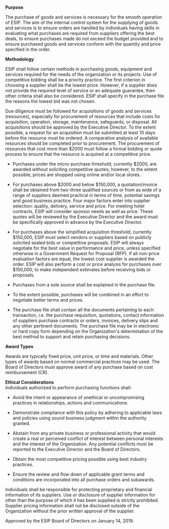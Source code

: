 **Purpose**

The purchase of goods and services is necessary for the smooth operation
of ESIP. The aim of the internal control system for the supplying of
goods and services is to ensure orders are handled by individuals having
skills in evaluating what purchases are required from suppliers offering
the best deals, to ensure purchases made do not exceed the budget
provided and to ensure purchased goods and services conform with the
quantity and price specified in the order.

**Methodology**

ESIP shall follow certain methods in purchasing goods, equipment and
services required for the needs of the organization or its projects. Use
of competitive bidding shall be a priority practice. The first criterion
in choosing a supplier shall be the lowest price. However, if a supplier
does not provide the required level of service or an adequate guarantee,
then other criteria shall also be considered. ESIP shall specify in the
purchase file the reasons the lowest bid was not chosen.

Due diligence must be followed for acquisitions of goods and services
(resources), especially for procurement of resources that include costs
for acquisition, operation, storage, maintenance, safeguards, or
disposal. All acquisitions should be approved by the Executive Director.
To the extent possible, a request for an acquisition must be submitted
at least 10 days before the resource must be ordered. A comparative
analysis of available resources should be completed prior to
procurement. The procurement of resources that cost more than \$2000
must follow a formal bidding or quote process to ensure that the
resource is acquired at a competitive price.

-   Purchases under the micro-purchase threshold, currently \$2000, are
    awarded without soliciting competitive quotes; however, to the
    extent possible, prices are shopped using online and/or local
    stores.

-   For purchases above \$2000 and below \$150,000, a quotation/invoice
    shall be obtained from two-three qualified sources or from as wide
    of a range of suppliers deemed practical in terms of time,
    potential savings and good business practice. Four major factors
    enter into supplier selection: quality, delivery, service and
    price. For meeting hotel contracts, ESIP will consider sponsor
    needs as well as price. These quotes will be reviewed by the
    Executive Director and the award must be specifically approved in
    advance by the Executive Director.

-   For purchases above the simplified acquisition threshold, currently
    \$150,000, ESIP must select vendors or suppliers based on publicly
    solicited sealed bids or competitive proposals. ESIP will always
    negotiate for the best value in performance and price, unless
    specified otherwise in a Government Request for Proposal (RFP). If
    all non-price evaluation factors are equal, the lowest cost
    supplier is awarded the order. ESIP will also perform a cost or
    price analysis for purchases over \$150,000, to make independent
    estimates before receiving bids or proposals.

-   Purchases from a sole source shall be explained in the purchase
    file.

-   To the extent possible, purchases will be combined in an effort to
    negotiate better terms and prices.

-   The purchase file shall contain all the documents pertaining to each
    transaction, i.e. the purchase requisition, quotations, contact
    information of suppliers purchase contracts or orders, invoices,
    delivery slips and any other pertinent documents. The purchase
    file may be in electronic or hard copy form depending on the
    Organization's determination of the best method to support and
    retain purchasing decisions.

**Award Types**

Awards are typically fixed price, unit price, or time and materials.
Other types of awards based on normal commercial practices may be used.
The Board of Directors must approve award of any purchase based on cost
reimbursement (CR).

**Ethical Considerations**\
Individuals authorized to perform purchasing functions shall:

-   Avoid the intent or appearance of unethical or uncompromising
    practices in relationships, actions and communications.

-   Demonstrate compliance with this policy by adhering to applicable
    laws and policies using sound business judgment within the
    authority granted.

-   Abstain from any private business or professional activity that
    would create a real or perceived conflict of interest between
    personal interests and the interest of the Organization. Any
    potential conflicts must be reported to the Executive Director and
    the Board of Directors.

-   Obtain the most competitive pricing possible using best industry
    practices.

-   Ensure the review and flow down of applicable grant terms and
    conditions are incorporated into all purchase orders and
    subawards.

Individuals shall be responsible for protecting proprietary and
financial information of its suppliers. Use or disclosure of supplier
information for other than the purpose of which it has been supplied is
strictly prohibited. Supplier pricing information shall not be disclosed
outside of the Organization without the prior written approval of the
supplier.

Approved by the ESIP Board of Directors on January 14, 2019.
